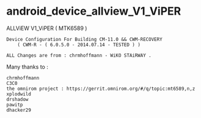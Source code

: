 android_device_allview_V1_ViPER
===============================

ALLViEW V1_ViPER ( MTK6589 )
	
	Device Configuration For Building CM-11.0 && CWM-RECOVERY 
		( CWM-R - ( 6.0.5.0 - 2014.07.14 - TESTED ) )
	
	ALL Changes are from : chrmhoffmann - WiKO STAiRWAY .


Many thanks to :

	chrmhoffmann
	C3C0
	the omnirom project : https://gerrit.omnirom.org/#/q/topic:mt6589,n,z
	xplodwild
	drshadow
	pawitp
	dhacker29
